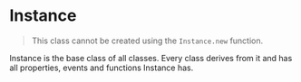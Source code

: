 # Instance

> This class cannot be created using the `Instance.new` function.

Instance is the base class of all classes. Every class derives from it and has all properties, events and functions Instance has.
